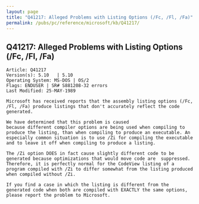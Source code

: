 ```yaml
---
layout: page
title: "Q41217: Alleged Problems with Listing Options (/Fc, /Fl, /Fa)"
permalink: /pubs/pc/reference/microsoft/kb/Q41217/
---
```


## Q41217: Alleged Problems with Listing Options (/Fc, /Fl, /Fa)

	Article: Q41217
	Version(s): 5.10   | 5.10
	Operating System: MS-DOS | OS/2
	Flags: ENDUSER | SR# S881208-32 errors
	Last Modified: 25-MAY-1989
	
	Microsoft has received reports that the assembly listing options (/Fc,
	/Fl, /Fa) produce listings that don't accurately reflect the code
	generated.
	
	We have determined that this problem is caused
	because different compiler options are being used when compiling to
	produce the listing, than when compiling to produce an executable. An
	especially common situation is to use /Zi for compiling the executable
	and to leave it off when compiling to produce a listing.
	
	The /Zi option DOES in fact cause slightly different code to be
	generated because optimizations that would move code are  suppressed.
	Therefore, it is perfectly normal for the CodeView listing of a
	program compiled with /Zi to differ somewhat from the listing produced
	when compiled without /Zi.
	
	If you find a case in which the listing is different from the
	generated code when both are compiled with EXACTLY the same options,
	please report the problem to Microsoft.
